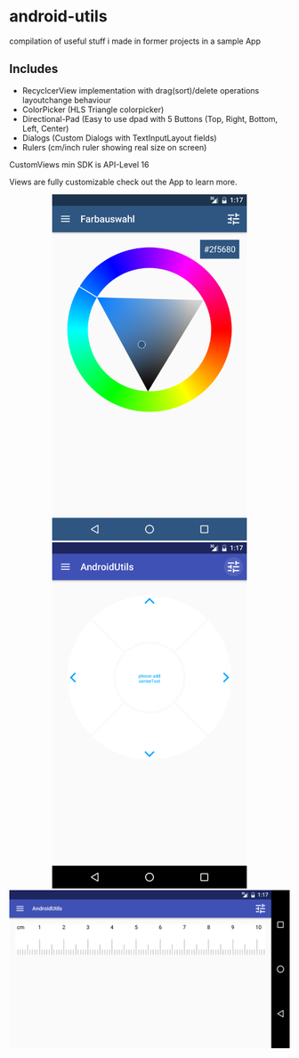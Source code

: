 # android-utils
compilation of useful stuff i made in former projects in a sample App

Includes
--------------

- RecyclcerView implementation with drag(sort)/delete operations layoutchange behaviour
- ColorPicker (HLS Triangle colorpicker)
- Directional-Pad (Easy to use dpad with 5 Buttons (Top, Right, Bottom, Left, Center)
- Dialogs (Custom Dialogs with TextInputLayout fields)
- Rulers (cm/inch ruler showing real size on screen)

CustomViews min SDK is API-Level 16

Views are fully customizable check out the App to learn more.

<p align="center">
  <img src="https://raw.githubusercontent.com/hddesign/android-utils/master/colorpicker.png" width="350"/>
  <img src="https://raw.githubusercontent.com/hddesign/android-utils/master/dpad.png" width="350"/>
  <img src="https://raw.githubusercontent.com/hddesign/android-utils/master/ruler.png" width="700"/>
</p>
